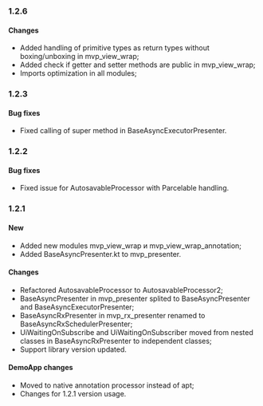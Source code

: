 ### 1.2.6
#### Changes
* Added handling of primitive types as return types without boxing/unboxing in mvp_view_wrap;
* Added check if getter and setter methods are public in mvp_view_wrap;
* Imports optimization in all modules;

### 1.2.3
#### Bug fixes
* Fixed calling of super method in BaseAsyncExecutorPresenter.

### 1.2.2
#### Bug fixes
* Fixed issue for AutosavableProcessor with Parcelable handling.

### 1.2.1

#### New
* Added new modules mvp_view_wrap и mvp_view_wrap_annotation;
* Added BaseAsyncPresenter.kt to mvp_presenter.

#### Changes
* Refactored AutosavableProcessor to AutosavableProcessor2;
* BaseAsyncPresenter in mvp_presenter splited to BaseAsyncPresenter and BaseAsyncExecutorPresenter;
* BaseAsyncRxPresenter in mvp_rx_presenter renamed to BaseAsyncRxSchedulerPresenter;
* UiWaitingOnSubscribe and UiWaitingOnSubscriber moved from nested classes in BaseAsyncRxPresenter to independent classes;
* Support library version updated.

#### DemoApp changes
* Moved to native annotation processor instead of apt;
* Changes for 1.2.1 version usage.
